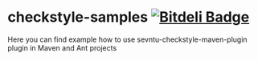 checkstyle-samples [![Bitdeli Badge](https://d2weczhvl823v0.cloudfront.net/sevntu-checkstyle/checkstyle-samples/trend.png)](https://bitdeli.com/free "Bitdeli Badge")
==================

Here you can find example how to use sevntu-checkstyle-maven-plugin plugin in Maven and Ant projects 
